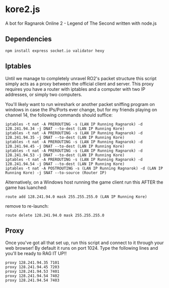 kore2.js
========

A bot for Ragnarok Online 2 - Legend of The Second written with node.js


Dependencies
------------
    npm install express socket.io validator hexy


Iptables
--------

Until we manage to completely unravel RO2's packet structure this script simply acts as a proxy between the official client and server.
This proxy requires you have a router with iptables and a computer with two IP addresses, or simply two computers.

You'll likely want to run wireshark or another packet sniffing program on windows in case the IPs/Ports ever change, but for my friends playing on channel 14, the following commands should suffice:

    iptables -t nat -A PREROUTING -s (LAN IP Running Ragnarok) -d 128.241.94.34 -j DNAT --to-dest (LAN IP Running Kore)
    iptables -t nat -A PREROUTING -s (LAN IP Running Ragnarok) -d 128.241.94.35 -j DNAT --to-dest (LAN IP Running Kore)
    iptables -t nat -A PREROUTING -s (LAN IP Running Ragnarok) -d 128.241.94.45 -j DNAT --to-dest (LAN IP Running Kore)
    iptables -t nat -A PREROUTING -s (LAN IP Running Ragnarok) -d 128.241.94.53 -j DNAT --to-dest (LAN IP Running Kore)
    iptables -t nat -A PREROUTING -s (LAN IP Running Ragnarok) -d 128.241.94.54 -j DNAT --to-dest (LAN IP Running Kore)
    iptables -t nat -A POSTROUTING -s (LAN IP Running Ragnarok) -d (LAN IP Running Kore) -j SNAT --to-source (Router IP)

Alternatively, on a Windows host running the game client run this AFTER the game has luanched:

    route add 128.241.94.0 mask 255.255.255.0 (LAN IP Running Kore)

remove to re-launch:

    route delete 128.241.94.0 mask 255.255.255.0

Proxy
-----

Once you've got all that set up, run this script and connect to it through your web browser! By default it runs on port 1024. Type the following lines and you'll be ready to RAG IT UP!!

    proxy 128.241.94.35 7101
    proxy 128.241.94.45 7203
    proxy 128.241.94.53 7401
    proxy 128.241.94.54 7402
    proxy 128.241.94.54 7403
